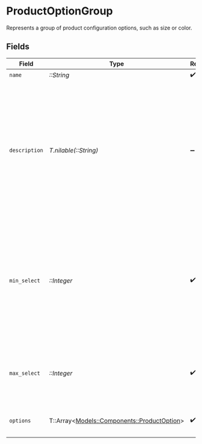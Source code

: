 # ProductOptionGroup

Represents a group of product configuration options, such as size or color.


## Fields

| Field                                                                                                                                                   | Type                                                                                                                                                    | Required                                                                                                                                                | Description                                                                                                                                             |
| ------------------------------------------------------------------------------------------------------------------------------------------------------- | ------------------------------------------------------------------------------------------------------------------------------------------------------- | ------------------------------------------------------------------------------------------------------------------------------------------------------- | ------------------------------------------------------------------------------------------------------------------------------------------------------- |
| `name`                                                                                                                                                  | *::String*                                                                                                                                              | :heavy_check_mark:                                                                                                                                      | N/A                                                                                                                                                     |
| `description`                                                                                                                                           | *T.nilable(::String)*                                                                                                                                   | :heavy_minus_sign:                                                                                                                                      | A detailed description of the option group.<br/><br/>- Must be valid UTF-8 text<br/>- Supports Markdown for formatting<br/>- HTML is not permitted and will be rejected |
| `min_select`                                                                                                                                            | *::Integer*                                                                                                                                             | :heavy_check_mark:                                                                                                                                      | The minimum number of options that must be selected from this group.<br/><br/>A value of 0 indicates that no selection from this group is required.     |
| `max_select`                                                                                                                                            | *::Integer*                                                                                                                                             | :heavy_check_mark:                                                                                                                                      | The maximum number of options that can be selected from this group.                                                                                     |
| `options`                                                                                                                                               | T::Array<[Models::Components::ProductOption](../../models/shared/productoption.md)>                                                                     | :heavy_check_mark:                                                                                                                                      | The options available within this group.                                                                                                                |